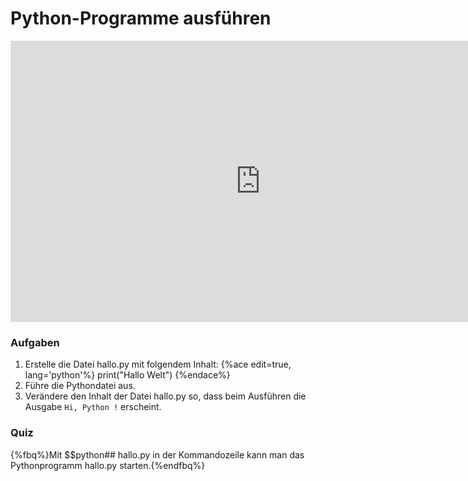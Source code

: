 # Python-Programme ausführen

<iframe src="https://player.vimeo.com/video/138085115?title=0&byline=0&portrait=0" width="800" height="450" frameborder="0" webkitallowfullscreen mozallowfullscreen allowfullscreen></iframe>

### Aufgaben

1. Erstelle die Datei hallo.py mit folgendem Inhalt:
{%ace edit=true, lang='python'%}
print("Hallo Welt")
{%endace%}
2. Führe die Pythondatei aus.
3. Verändere den Inhalt der Datei hallo.py so, dass beim Ausführen die Ausgabe `Hi, Python !` erscheint.

### Quiz

{%fbq%}Mit $$python## hallo.py in der Kommandozeile kann man das Pythonprogramm hallo.py starten.{%endfbq%}
